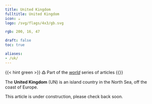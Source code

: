 ```yaml
---
title: United Kingdom
fulltitle: United Kingdom
icon: ☕️
logo: /svg/flags/4x3/gb.svg

rgb: 200, 16, 47

draft: false
toc: true

aliases:
- /uk/
---
```

{{< hint green >}}
߷ Part of the *[world](/world/)* series of articles
{{</hint>}}

The **United Kingdom** (UN) is an island country in the North Sea, off the coast of Europe.

This article is under construction, please check back soon.
